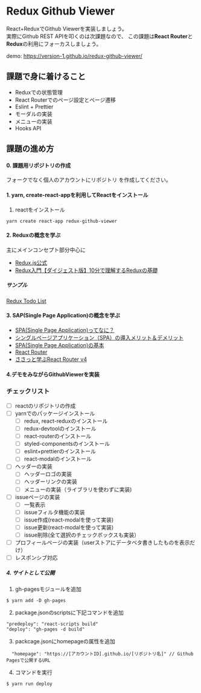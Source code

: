 

# Redux Github Viewer

React+ReduxでGithub Viewerを実装しましょう。</br>
実際にGithub REST APIを叩くのは次課題なので、
この課題は**React Router**と**Redux**の利用にフォーカスしましょう。

demo: https://version-1.github.io/redux-github-viewer/


## 課題で身に着けること

- Reduxでの状態管理
- React Routerでのページ設定とページ遷移
- Eslint + Prettier
- モーダルの実装
- メニューの実装
- Hooks API

## 課題の進め方

#### 0. 課題用リポジトリの作成

フォークでなく個人のアカウントにリポジトリ を作成してください。

#### 1. yarn, create-react-appを利用してReactをインストール

1. reactをインストール
```
yarn create react-app redux-github-viewer
```

#### 2. Reduxの概念を学ぶ

主にメインコンセプト部分中心に

- [Redux.js公式](https://redux.js.org/introduction/getting-started)
- [Redux入門【ダイジェスト版】10分で理解するReduxの基礎](https://qiita.com/kitagawamac/items/49a1f03445b19cf407b7)

##### サンプル

[Redux Todo List](https://jsfiddle.net/version1/u4y0j1qv/latest)

#### 3. SAP(Single Page Application)の概念を学ぶ

- [SPA(Single Page Application)ってなに？](https://digitalidentity.co.jp/blog/creative/about-single-page-application.html)
- [シングルページアプリケーション（SPA）の導入メリット＆デメリット](https://www.oro.com/ja/technology/001/)
- [SPA(Single Page Application)の基本](https://qiita.com/takanorip/items/82f0c70ebc81e9246c7a)
- [React Router](https://reacttraining.com/react-router/web/guides/quick-start)
- [ささっと学ぶReact Router v4](https://the2g.com/2789)

#### 4.デモをみながらGithubViewerを実装

### チェックリスト

- [ ] reactのリポジトリの作成
- [ ] yarnでのパッケージインストール
  - [ ] redux, react-reduxのインストール
  - [ ] redux-devtoolのインストール
  - [ ] react-routerのインストール
  - [ ] styled-componentsのインストール
  - [ ] eslint+prettierのインストール
  - [ ] react-modalのインストール
- [ ] ヘッダーの実装
  - [ ] ヘッダーロゴの実装
  - [ ] ヘッダーリンクの実装
  - [ ] メニューの実装（ライブラリを使わずに実装)
- [ ] issueページの実装
  - [ ] 一覧表示
  - [ ] issueフィルタ機能の実装
  - [ ] issue作成(react-modalを使って実装)
  - [ ] issue更新(react-modalを使って実装)
  - [ ] issue削除(全て選択のチェックボックスも実装）
- [ ] プロフィールページの実装（userストアにデータベタ書きしたものを表示だけ）
- [ ] レスポンシブ対応

##### 4. サイトとして公開

1. gh-pagesモジュールを追加

```
$ yarn add -D gh-pages
```

2. package.jsonのscriptsに下記コマンドを追加

```
"predeploy": "react-scripts build"
"deploy": "gh-pages -d build"
```

3. packcage.jsonにhomepageの属性を追加
```
  "homepage": "https://[アカウントID].github.io/[リポジトリ名]" // Github Pagesで公開するURL
```
4. コマンドを実行

```
$ yarn run deploy
```
